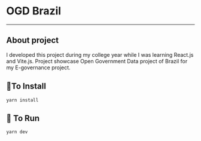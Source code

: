# OGD Brazil
___
## About project
I developed this project during my college year while I was learning React.js and Vite.js. Project showcase Open Government Data project of Brazil for my E-governance project.

## 🚀To Install
```
yarn install
```

## 🏁 To Run
```
yarn dev
```
